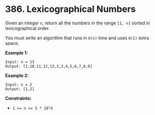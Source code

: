 # 386. Lexicographical Numbers

Given an integer `n`, return all the numbers in the range `[1, n]` sorted in lexicographical order.

You must write an algorithm that runs in `O(n)` time and uses `O(1)` extra space.

**Example 1:**

```()
Input: n = 13
Output: [1,10,11,12,13,2,3,4,5,6,7,8,9]
```

**Example 2:**

```()
Input: n = 2
Output: [1,2]
```

**Constraints:**

- `1 <= n <= 5 * 10^4`

